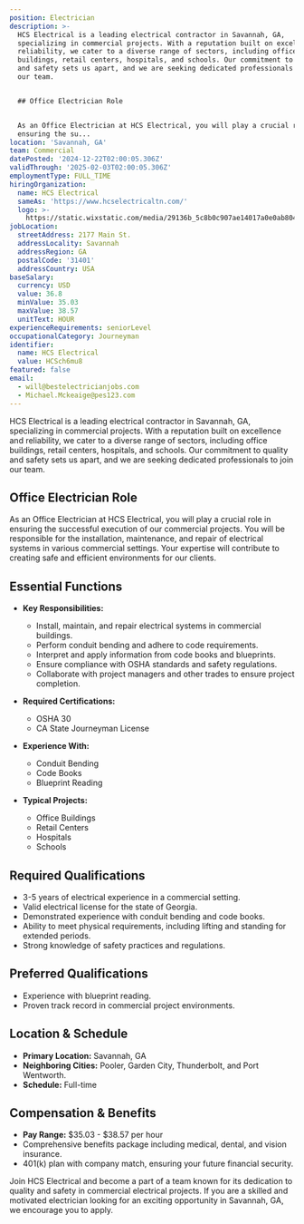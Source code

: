```yaml
---
position: Electrician
description: >-
  HCS Electrical is a leading electrical contractor in Savannah, GA,
  specializing in commercial projects. With a reputation built on excellence and
  reliability, we cater to a diverse range of sectors, including office
  buildings, retail centers, hospitals, and schools. Our commitment to quality
  and safety sets us apart, and we are seeking dedicated professionals to join
  our team.


  ## Office Electrician Role


  As an Office Electrician at HCS Electrical, you will play a crucial role in
  ensuring the su...
location: 'Savannah, GA'
team: Commercial
datePosted: '2024-12-22T02:00:05.306Z'
validThrough: '2025-02-03T02:00:05.306Z'
employmentType: FULL_TIME
hiringOrganization:
  name: HCS Electrical
  sameAs: 'https://www.hcselectricaltn.com/'
  logo: >-
    https://static.wixstatic.com/media/29136b_5c8b0c907ae14017a0e0ab8046606ac9~mv2.png/v1/crop/x_63,y_193,w_388,h_118/fill/w_398,h_120,al_c,lg_1,q_85,enc_avif,quality_auto/Android%20Playstore%20Logo.png
jobLocation:
  streetAddress: 2177 Main St.
  addressLocality: Savannah
  addressRegion: GA
  postalCode: '31401'
  addressCountry: USA
baseSalary:
  currency: USD
  value: 36.8
  minValue: 35.03
  maxValue: 38.57
  unitText: HOUR
experienceRequirements: seniorLevel
occupationalCategory: Journeyman
identifier:
  name: HCS Electrical
  value: HCSch6mu8
featured: false
email:
  - will@bestelectricianjobs.com
  - Michael.Mckeaige@pes123.com
---
```




HCS Electrical is a leading electrical contractor in Savannah, GA, specializing in commercial projects. With a reputation built on excellence and reliability, we cater to a diverse range of sectors, including office buildings, retail centers, hospitals, and schools. Our commitment to quality and safety sets us apart, and we are seeking dedicated professionals to join our team.

## Office Electrician Role

As an Office Electrician at HCS Electrical, you will play a crucial role in ensuring the successful execution of our commercial projects. You will be responsible for the installation, maintenance, and repair of electrical systems in various commercial settings. Your expertise will contribute to creating safe and efficient environments for our clients.

## Essential Functions

- **Key Responsibilities:**
  - Install, maintain, and repair electrical systems in commercial buildings.
  - Perform conduit bending and adhere to code requirements.
  - Interpret and apply information from code books and blueprints.
  - Ensure compliance with OSHA standards and safety regulations.
  - Collaborate with project managers and other trades to ensure project completion.

- **Required Certifications:**
  - OSHA 30
  - CA State Journeyman License

- **Experience With:**
  - Conduit Bending
  - Code Books
  - Blueprint Reading

- **Typical Projects:**
  - Office Buildings
  - Retail Centers
  - Hospitals
  - Schools

## Required Qualifications

- 3-5 years of electrical experience in a commercial setting.
- Valid electrical license for the state of Georgia.
- Demonstrated experience with conduit bending and code books.
- Ability to meet physical requirements, including lifting and standing for extended periods.
- Strong knowledge of safety practices and regulations.

## Preferred Qualifications

- Experience with blueprint reading.
- Proven track record in commercial project environments.

## Location & Schedule

- **Primary Location:** Savannah, GA
- **Neighboring Cities:** Pooler, Garden City, Thunderbolt, and Port Wentworth.
- **Schedule:** Full-time

## Compensation & Benefits

- **Pay Range:** $35.03 - $38.57 per hour
- Comprehensive benefits package including medical, dental, and vision insurance.
- 401(k) plan with company match, ensuring your future financial security.

Join HCS Electrical and become a part of a team known for its dedication to quality and safety in commercial electrical projects. If you are a skilled and motivated electrician looking for an exciting opportunity in Savannah, GA, we encourage you to apply.